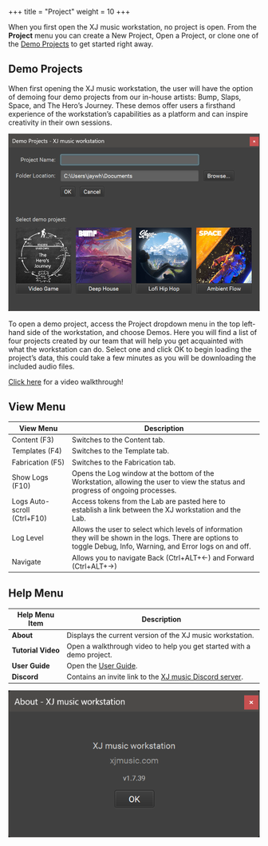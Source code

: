 +++
title = "Project"
weight = 10
+++

When you first open the XJ music workstation, no project is open. From the **Project** menu you can create a New Project, Open a Project, or clone one of the [Demo Projects](#demo-projects) to get started right away.


## Demo Projects

When first opening the XJ music workstation, the user will have the option of demoing four demo projects from our in-house artists: Bump, Slaps, Space, and The Hero’s Journey. These demos offer users a firsthand experience of the workstation’s capabilities as a platform and can inspire creativity in their own sessions.

![Demo Projects](demo-projects.png?width=600px)

To open a demo project, access the Project dropdown menu in the top left-hand side of the workstation, and choose Demos. Here you will find a list of four projects created by our team that will help you get acquainted with what the workstation can do. Select one and click OK to begin loading the project’s data, this could take a few minutes as you will be downloading the included audio files.

[Click here](https://youtu.be/z5i8ZD8AyWE) for a video walkthrough!


## View Menu

| View Menu                   | Description                                                                                                                                                        |
|-----------------------------|--------------------------------------------------------------------------------------------------------------------------------------------------------------------|
| Content (F3)                | Switches to the Content tab.                                                                                                                                       |
| Templates (F4)              | Switches to the Template tab.                                                                                                                                      |
| Fabrication (F5)            | Switches to the Fabrication tab.                                                                                                                                   |
| Show Logs (F10)             | Opens the Log window at the bottom of the Workstation, allowing the user to view the status and progress of ongoing processes.                                     |
| Logs Auto-scroll (Ctrl+F10) | Access tokens from the Lab are pasted here to establish a link between the XJ workstation and the Lab.                                                             |
| Log Level                   | Allows the user to select which levels of information they will be shown in the logs. There are options to toggle Debug, Info, Warning, and Error logs on and off. |
| Navigate                    | Allows you to navigate Back (Ctrl+ALT+←) and Forward (Ctrl+ALT+→)                                                                                                  |


## Help Menu

| Help Menu Item     | Description                                                                              |
|--------------------|------------------------------------------------------------------------------------------|
| **About**          | Displays the current version of the XJ music workstation.                                |
| **Tutorial Video** | Open a walkthrough video to help you get started with a demo project.                    |
| **User Guide**     | Open the [User Guide]().                                                                 |
| **Discord**        | Contains an invite link to the [XJ music Discord server](https://discord.gg/nbjHgD8xrn). |

![About](about.png?width=400px)

